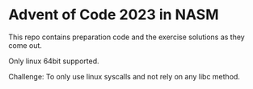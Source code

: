 # Advent of Code 2023 in NASM

This repo contains preparation code and the exercise solutions as they come out.

Only linux 64bit supported.

Challenge: To only use linux syscalls and not rely on any libc method.
